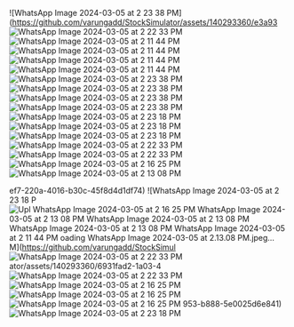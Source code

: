![WhatsApp Image 2024-03-05 at 2 23 38 PM](https://github.com/varungadd/StockSimulator/assets/140293360/e3a93
![WhatsApp Image 2024-03-05 at 2 22 33 PM](https://github.com/varungadd/StockSimulator/assets/140293360/a397def8-a6f2-4ac2-808a-5d4fb85346b3)
![WhatsApp Image 2024-03-05 at 2 11 44 PM](https://github.com/varungadd/StockSimulator/assets/140293360/a14361c8-38d2-436d-ab04-a29b43e457fb)
![WhatsApp Image 2024-03-05 at 2 11 44 PM](https://github.com/varungadd/StockSimulator/assets/140293360/ac2cf028-b529-40d9-8cac-94a5c334a565)
![WhatsApp Image 2024-03-05 at 2 11 44 PM](https://github.com/varungadd/StockSimulator/assets/140293360/cb995a77-54ef-4332-904f-c29a64c36079)
![WhatsApp Image 2024-03-05 at 2 11 44 PM](https://github.com/varungadd/StockSimulator/assets/140293360/05d02991-dd7d-4c20-8448-8aeed95d1a30)
![WhatsApp Image 2024-03-05 at 2 23 38 PM](https://github.com/varungadd/StockSimulator/assets/140293360/4f4fb720-bcfb-472e-98f5-c75038b3a373)
![WhatsApp Image 2024-03-05 at 2 23 38 PM](https://github.com/varungadd/StockSimulator/assets/140293360/de088c5a-a9d2-4dfc-a0a1-22914e61655c)
![WhatsApp Image 2024-03-05 at 2 23 38 PM](https://github.com/varungadd/StockSimulator/assets/140293360/76de4baa-dd79-426c-bcda-d40752a51e2a)
![WhatsApp Image 2024-03-05 at 2 23 38 PM](https://github.com/varungadd/StockSimulator/assets/140293360/453f7c11-7986-4433-92f2-29e9fc71c308)
![WhatsApp Image 2024-03-05 at 2 23 18 PM](https://github.com/varungadd/StockSimulator/assets/140293360/6c0219f2-6b6a-40f0-a2c2-d312b2461b6a)
![WhatsApp Image 2024-03-05 at 2 23 18 PM](https://github.com/varungadd/StockSimulator/assets/140293360/5806240a-f5d1-4008-af45-a410403ef617)
![WhatsApp Image 2024-03-05 at 2 23 18 PM](https://github.com/varungadd/StockSimulator/assets/140293360/9ebec5c3-f9d4-4d1f-955f-123cbd32877c)
![WhatsApp Image 2024-03-05 at 2 22 33 PM](https://github.com/varungadd/StockSimulator/assets/140293360/f12779c0-7421-48f6-a2fa-f1752fafafbe)
![WhatsApp Image 2024-03-05 at 2 22 33 PM](https://github.com/varungadd/StockSimulator/assets/140293360/711caa2b-aed4-48c6-8802-c6033cdfd867)
![WhatsApp Image 2024-03-05 at 2 16 25 PM](https://github.com/varungadd/StockSimulator/assets/140293360/faa9c932-3217-4da9-8fe4-c6541709cbab)
![WhatsApp Image 2024-03-05 at 2 13 08 PM](https://github.com/varungadd/StockSimulator/assets/140293360/6373f047-228a-4ccd-9eb4-6fa4bd6df0be)

ef7-220a-4016-b30c-45f8d4d1df74)
![WhatsApp Image 2024-03-05 at 2 23 18 P
![Upl
![WhatsApp Image 2024-03-05 at 2 16 25 PM](https://github.com/varungadd/StockSimulator/assets/140293360/46e566c0-f86f-45b2-a22e-d4728195b2c8)
![WhatsApp Image 2024-03-05 at 2 13 08 PM](https://github.com/varungadd/StockSimulator/assets/140293360/d002112e-2933-421a-96e9-4d59df28aa32)
![WhatsApp Image 2024-03-05 at 2 13 08 PM](https://github.com/varungadd/StockSimulator/assets/140293360/29797a64-5a93-4953-911f-68e3f935858d)
![WhatsApp Image 2024-03-05 at 2 13 08 PM](https://github.com/varungadd/StockSimulator/assets/140293360/8a07ad87-6471-4bea-a59e-03a4a427b020)
![WhatsApp Image 2024-03-05 at 2 11 44 PM](https://github.com/varungadd/StockSimulator/assets/140293360/a14361c8-38d2-436d-ab04-a29b43e457fb)
oading WhatsApp Image 2024-03-05 at 2.13.08 PM.jpeg…]()
M](https://github.com/varungadd/StockSimul
![WhatsApp Image 2024-03-05 at 2 22 33 PM](https://github.com/varungadd/StockSimulator/assets/140293360/6ed88b39-fa52-4cc4-85d5-79c1426a9f13)
ator/assets/140293360/6931fad2-1a03-4
![WhatsApp Image 2024-03-05 at 2 22 33 PM](https://github.com/varungadd/StockSimulator/assets/140293360/268204c0-c4c7-460e-8192-c346e3076131)
![WhatsApp Image 2024-03-05 at 2 16 25 PM](https://github.com/varungadd/StockSimulator/assets/140293360/141d6828-0b87-46b8-af43-17ef88c68900)
![WhatsApp Image 2024-03-05 at 2 16 25 PM](https://github.com/varungadd/StockSimulator/assets/140293360/46e566c0-f86f-45b2-a22e-d4728195b2c8)
![WhatsApp Image 2024-03-05 at 2 16 25 PM](https://github.com/varungadd/StockSimulator/assets/140293360/c2b4293b-c24c-4a7f-bcc6-9c2151a3111c)
953-b888-5e0025d6e841)
![WhatsApp Image 2024-03-05 at 2 23 18 PM](https://github.com/varungadd/StockSimulator/assets/140293360/324abb5f-6738-4ce7-a6ee-cccd4392fccb)
